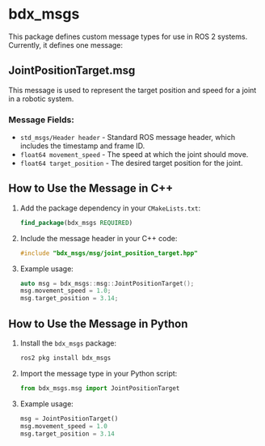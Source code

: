 
# bdx_msgs

This package defines custom message types for use in ROS 2 systems. Currently, it defines one message:

## JointPositionTarget.msg

This message is used to represent the target position and speed for a joint in a robotic system.

### Message Fields:
- `std_msgs/Header header` - Standard ROS message header, which includes the timestamp and frame ID.
- `float64 movement_speed` - The speed at which the joint should move.
- `float64 target_position` - The desired target position for the joint.

## How to Use the Message in C++

1. Add the package dependency in your `CMakeLists.txt`:

    ```cmake
    find_package(bdx_msgs REQUIRED)
    ```

2. Include the message header in your C++ code:

    ```cpp
    #include "bdx_msgs/msg/joint_position_target.hpp"
    ```

3. Example usage:

    ```cpp
    auto msg = bdx_msgs::msg::JointPositionTarget();
    msg.movement_speed = 1.0;
    msg.target_position = 3.14;
    ```

## How to Use the Message in Python

1. Install the `bdx_msgs` package:

    ```bash
    ros2 pkg install bdx_msgs
    ```

2. Import the message type in your Python script:

    ```python
    from bdx_msgs.msg import JointPositionTarget
    ```

3. Example usage:

    ```python
    msg = JointPositionTarget()
    msg.movement_speed = 1.0
    msg.target_position = 3.14
    ```
